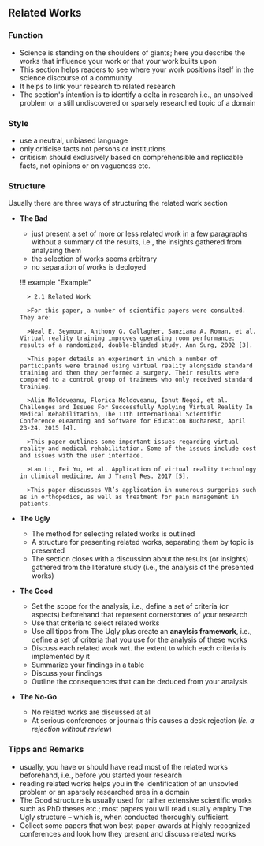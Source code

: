 ## Related Works

### Function

* Science is standing on the shoulders of giants; here you describe the works that influence your work or that your work builts upon
* This section helps readers to see where your work positions itself in the science discourse of a community
* It helps to link your research to related research
* The section's intention is to identify a delta in research i.e., an unsolved problem or a still undiscovered or sparsely researched topic of a domain

### Style

* use a neutral, unbiased language
* only criticise facts not persons or institutions
* critisism should exclusively based on comprehensible and replicable facts, not opinions or on vagueness etc.

### Structure

Usually there are three ways of structuring the related work section

* **The Bad**
    * just present a set of more or less related work in a few paragraphs without a summary of the results, i.e., the insights gathered from analysing them
    * the selection of works seems arbitrary
    * no separation of works is deployed

    !!! example "Example"

        > 2.1 Related Work

        >For this paper, a number of scientific papers were consulted. They are:

        >Neal E. Seymour, Anthony G. Gallagher, Sanziana A. Roman, et al. Virtual reality training improves operating room performance: results of a randomized, double-blinded study, Ann Surg, 2002 [3].

        >This paper details an experiment in which a number of participants were trained using virtual reality alongside standard training and then they performed a surgery. Their results were compared to a control group of trainees who only received standard training.

        >Alin Moldoveanu, Florica Moldoveanu, Ionut Negoi, et al. Challenges and Issues For Successfully Applying Virtual Reality In Medical Rehabilitation, The 11th International Scientific Conference eLearning and Software for Education Bucharest, April 23-24, 2015 [4].

        >This paper outlines some important issues regarding virtual reality and medical rehabilitation. Some of the issues include cost and issues with the user interface.
        
        >Lan Li, Fei Yu, et al. Application of virtual reality technology in clinical medicine, Am J Transl Res. 2017 [5].

        >This paper discusses VR’s application in numerous surgeries such as in orthopedics, as well as treatment for pain management in patients.

* **The Ugly**
    * The method for selecting related works is outlined
    * A structure for presenting related works, separating them by topic is presented
    * The section closes with a discussion about the results (or insights) gathered from the literature study (i.e., the analysis of the presented works)

* **The Good**
    * Set the scope for the analysis, i.e., define a set of criteria (or aspects) beforehand that represent cornerstones of your research
    * Use that criteria to select related works
    * Use all tipps from The Ugly plus create an **anaylsis framework**, i.e., define a set of criteria that you use for the analysis of these works
    * Discuss each related work wrt. the extent to which each criteria is implemented by it 
    * Summarize your findings in a table 
    * Discuss your findings
    * Outline the consequences that can be deduced from your analysis 

* **The No-Go**
    * No related works are discussed at all
    * At serious conferences or journals this causes a desk rejection (*ie. a rejection without review*)


### Tipps and Remarks

* usually, you have or should have read most of the related works beforehand, i.e., before you started your research
* reading related works helps you in the identification of an unsovled problem or an sparsely researched area in a domain
* The Good structure is usually used for rather extensive scientific works such as PhD theses etc.; most papers you will read usually employ The Ugly structure – which is, when conducted thoroughly sufficient.
* Collect some papers that won best-paper-awards at highly recognized conferences and look how they present and discuss related works